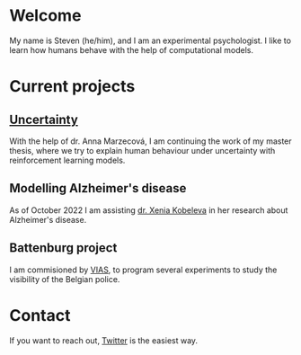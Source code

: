 # Welcome

My name is Steven (he/him), and I am an experimental psychologist.
I like to learn how humans behave with the help of computational models.



# Current projects
## [Uncertainty](https://github.com/StevenGeysen/ScriptsThesisUncertainty)
With the help of dr. Anna Marzecová, I am continuing the work of my master thesis,
where we try to explain human behaviour under uncertainty with reinforcement learning models.


## Modelling Alzheimer's disease
As of October 2022 I am assisting [dr. Xenia Kobeleva](https://xenia-kobeleva.com/) in her research about Alzheimer's disease.


## Battenburg project
I am commisioned by [VIAS](https://www.vias.be/), to program several experiments to study the visibility of the Belgian police.



# Contact
If you want to reach out, [Twitter](https://twitter.com/steven_geysen) is the easiest way.



<!--
**StevenGeysen/StevenGeysen** is a ✨ _special_ ✨ repository because its `README.md` (this file) appears on your GitHub profile.

Here are some ideas to get you started:

- 🔭 I’m currently working on ...
- 🌱 I’m currently learning ...
- 👯 I’m looking to collaborate on ...
- 🤔 I’m looking for help with ...
- 💬 Ask me about ...
- 📫 How to reach me: ...
- 😄 Pronouns: ...
- ⚡ Fun fact: ...
-->
